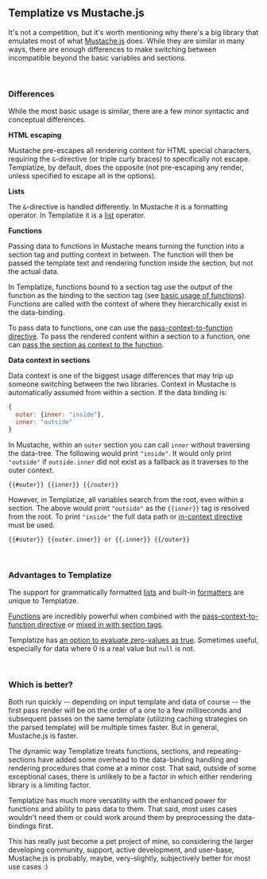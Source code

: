 ## Templatize vs Mustache.js

It's not a competition, but it's worth mentioning why there's a big library that emulates most of what [Mustache.js](https://github.com/janl/mustache.js/) does. While they are similar in many ways, there are enough differences to make switching between incompatible beyond the basic variables and sections.

&nbsp;

### Differences

While the most basic usage is similar, there are a few minor syntactic and conceptual differences.

**HTML escaping**

Mustache pre-escapes all rendering content for HTML special characters, requiring the `&`-directive (or triple curly braces) to specifically not escape. Templatize, by default, does the opposite (not pre-escaping any render, unless specified to escape all in the options).

**Lists**

The `&`-directive is handled differently. In Mustache it is a formatting operator. In Templatize it is a [list](../../#lists) operator.

**Functions**

Passing data to functions in Mustache means turning the function into a section tag and putting context in between. The function will then be passed the template text and rendering function inside the section, but not the actual data. 

In Templatize, functions bound to a section tag use the output of the function as the binding to the section tag (see [basic usage of functions](../../#functions)). Functions are called with the context of where they hierarchically exist in the data-binding. 

To pass data to functions, one can use the [pass-context-to-function directive](../functions/README.md#passing-context-to-functions). To pass the rendered content within a section to a function, one can [pass the section as context to the function](./functions/README.md#passing-sections-as-context).

**Data context in sections**

Data context is one of the biggest usage differences that may trip up someone switching between the two libraries. Context in Mustache is automatically assumed from within a section. If the data binding is:

```javascript
{
  outer: {inner: "inside"}, 
  inner: "outside"
}
```

In Mustache, within an `outer` section you can call `inner` without traversing the data-tree. The following would print `"inside"`. It would only print `"outside"` if `outside.inner` did not exist as a fallback as it traverses to the outer context.

```
{{#outer}} {{inner}} {{/outer}}
```

However, in Templatize, all variables search from the root, even within a section. The above would print `"outside"` as the `{{inner}}` tag is resolved from the root. To print `"inside"` the full data path or [in-context directive](../../README.md#scoping-and-the-context-directive) must be used.

```
{{#outer}} {{outer.inner}} or {{.inner}} {{/outer}}
```

&nbsp;

### Advantages to Templatize

The support for grammatically formatted [lists](../../#lists) and built-in [formatters](../../#formatting) are unique to Templatize.

[Functions](../functions/) are incredibly powerful when combined with the [pass-context-to-function directive](../functions/#passing-context-to-functions) or [mixed in with section tags](../advanced/#mixing-directives-in-a-section-tag).

Templatize has [an option to evaluate zero-values as true](../../#options). Sometimes useful, especially for data where 0 is a real value but `null` is not.

&nbsp;

### Which is better?

Both run quickly -- depending on input template and data of course -- the first pass render will be on the order of a one to a few milliseconds and subsequent passes on the same template (utilizing caching strategies on the parsed template) will be multiple times faster. But in general, Mustache.js is faster.

The dynamic way Templatize treats functions, sections, and repeating-sections have added some overhead to the data-binding handling and rendering procedures that come at a minor cost. That said, outside of some exceptional cases, there is unlikely to be a factor in which either rendering library is a limiting factor.

Templatize has much more versatility with the enhanced power for functions and ability to pass data to them. That said, most uses cases wouldn't need them or could work around them by preprocessing the data-bindings first.

This has really just become a pet project of mine, so considering the larger developing community, support, active development, and user-base, Mustache.js is probably, maybe, very-slightly, subjectively better for most use cases :)

&nbsp;
